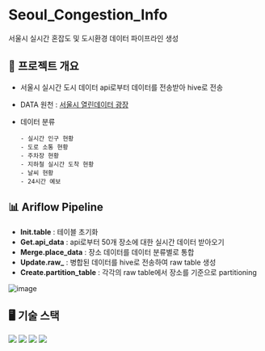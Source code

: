 # Seoul_Congestion_Info
서울시 실시간 혼잡도 및 도시환경 데이터 파이프라인 생성

## 🔎 프로젝트 개요 
- 서울시 실시간 도시 데이터 api로부터 데이터를 전송받아 hive로 전송
- DATA 원천 : [서울시 열린데이터 광장](https://data.seoul.go.kr/dataList/OA-21285/A/1/datasetView.do)
- 데이터 분류

  ```
  - 실시간 인구 현황
  - 도로 소통 현황
  - 주차장 현황
  - 지하철 실시간 도착 현황
  - 날씨 현황
  - 24시간 예보
## 📊 Ariflow Pipeline

- **Init.table** : 테이블 초기화
- **Get.api_data** : api로부터 50개 장소에 대한 실시간 데이터 받아오기
- **Merge.place_data** : 장소 데이터를 데이터 분류별로 통합
- **Update.raw_** : 병합된 데이터를 hive로 전송하여 raw table 생성
- **Create.partition_table** : 각각의 raw table에서 장소를 기준으로 partitioning

![image](https://github.com/soobeen-byul/Seoul_Congestion_Info/assets/95599133/87c20d6c-0a15-43c1-9a5c-42646141a344)


## 🖥 기술 스택

<img src="https://img.shields.io/badge/Python-3776AB?style=for-the-badge&logo=Python&logoColor=white"> <img src="https://img.shields.io/badge/Apache%20Airflow-017CEE?style=for-the-badge&logo=Apache%20Airflow&logoColor=white"> <img src="https://img.shields.io/badge/Apache%20Hadoop-66CCFF?style=for-the-badge&logo=Apache%20Hadoop&logoColor=white"> <img src="https://img.shields.io/badge/Apache%20Hive-FDEE21?style=for-the-badge&logo=Apache%20Hive&logoColor=white">
